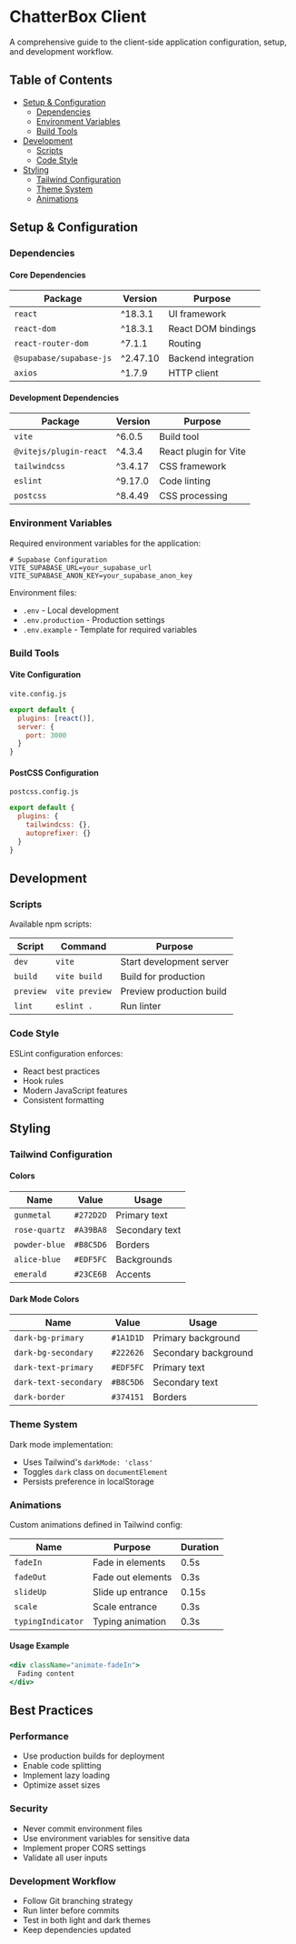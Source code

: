 # ChatterBox Client

A comprehensive guide to the client-side application configuration, setup, and development workflow.

## Table of Contents

- [Setup & Configuration](#setup--configuration)
  - [Dependencies](#dependencies)
  - [Environment Variables](#environment-variables)
  - [Build Tools](#build-tools)
- [Development](#development)
  - [Scripts](#scripts)
  - [Code Style](#code-style)
- [Styling](#styling)
  - [Tailwind Configuration](#tailwind-configuration)
  - [Theme System](#theme-system)
  - [Animations](#animations)

## Setup & Configuration

### Dependencies

#### Core Dependencies
| Package | Version | Purpose |
|---------|---------|---------|
| `react` | ^18.3.1 | UI framework |
| `react-dom` | ^18.3.1 | React DOM bindings |
| `react-router-dom` | ^7.1.1 | Routing |
| `@supabase/supabase-js` | ^2.47.10 | Backend integration |
| `axios` | ^1.7.9 | HTTP client |

#### Development Dependencies
| Package | Version | Purpose |
|---------|---------|---------|
| `vite` | ^6.0.5 | Build tool |
| `@vitejs/plugin-react` | ^4.3.4 | React plugin for Vite |
| `tailwindcss` | ^3.4.17 | CSS framework |
| `eslint` | ^9.17.0 | Code linting |
| `postcss` | ^8.4.49 | CSS processing |

### Environment Variables

Required environment variables for the application:

```plaintext
# Supabase Configuration
VITE_SUPABASE_URL=your_supabase_url
VITE_SUPABASE_ANON_KEY=your_supabase_anon_key
```

Environment files:
- `.env` - Local development
- `.env.production` - Production settings
- `.env.example` - Template for required variables

### Build Tools

#### Vite Configuration
`vite.config.js`

```javascript
export default {
  plugins: [react()],
  server: {
    port: 3000
  }
}
```

#### PostCSS Configuration
`postcss.config.js`

```javascript
export default {
  plugins: {
    tailwindcss: {},
    autoprefixer: {}
  }
}
```

## Development

### Scripts

Available npm scripts:

| Script | Command | Purpose |
|--------|---------|---------|
| `dev` | `vite` | Start development server |
| `build` | `vite build` | Build for production |
| `preview` | `vite preview` | Preview production build |
| `lint` | `eslint .` | Run linter |

### Code Style

ESLint configuration enforces:
- React best practices
- Hook rules
- Modern JavaScript features
- Consistent formatting

## Styling

### Tailwind Configuration

#### Colors
| Name | Value | Usage |
|------|--------|--------|
| `gunmetal` | `#272D2D` | Primary text |
| `rose-quartz` | `#A39BA8` | Secondary text |
| `powder-blue` | `#B8C5D6` | Borders |
| `alice-blue` | `#EDF5FC` | Backgrounds |
| `emerald` | `#23CE6B` | Accents |

#### Dark Mode Colors
| Name | Value | Usage |
|------|--------|--------|
| `dark-bg-primary` | `#1A1D1D` | Primary background |
| `dark-bg-secondary` | `#222626` | Secondary background |
| `dark-text-primary` | `#EDF5FC` | Primary text |
| `dark-text-secondary` | `#B8C5D6` | Secondary text |
| `dark-border` | `#374151` | Borders |

### Theme System

Dark mode implementation:
- Uses Tailwind's `darkMode: 'class'`
- Toggles `dark` class on `documentElement`
- Persists preference in localStorage

### Animations

Custom animations defined in Tailwind config:

| Name | Purpose | Duration |
|------|---------|----------|
| `fadeIn` | Fade in elements | 0.5s |
| `fadeOut` | Fade out elements | 0.3s |
| `slideUp` | Slide up entrance | 0.15s |
| `scale` | Scale entrance | 0.3s |
| `typingIndicator` | Typing animation | 0.3s |

#### Usage Example
```jsx
<div className="animate-fadeIn">
  Fading content
</div>
```

## Best Practices

### Performance
- Use production builds for deployment
- Enable code splitting
- Implement lazy loading
- Optimize asset sizes

### Security
- Never commit environment files
- Use environment variables for sensitive data
- Implement proper CORS settings
- Validate all user inputs

### Development Workflow
- Follow Git branching strategy
- Run linter before commits
- Test in both light and dark themes
- Keep dependencies updated 